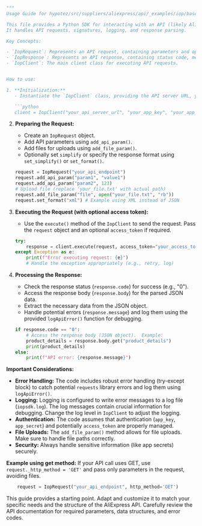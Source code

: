 ```python
"""
Usage Guide for hypotez/src/suppliers/aliexpress/api/_examples/iop/base.py

This file provides a Python SDK for interacting with an API (likely AliExpress).
It handles API requests, signatures, logging, and response parsing.

Key Concepts:

- `IopRequest`: Represents an API request, containing parameters and optional files.
- `IopResponse`: Represents an API response, containing status code, message, and the parsed JSON response body.
- `IopClient`: The main client class for executing API requests.


How to use:

1. **Initialization:**
   - Instantiate the `IopClient` class, providing the API server URL, your app key, app secret, and optional timeout (in seconds).

   ```python
   client = IopClient("your_api_server_url", "your_app_key", "your_app_secret")
   ```

2. **Preparing the Request:**
   - Create an `IopRequest` object.
   - Add API parameters using `add_api_param()`.
   - Add files for uploads using `add_file_param()`.
   - Optionally set `simplify` or specify the response format using `set_simplify()` or `set_format()`.


   ```python
   request = IopRequest("your_api_endpoint")
   request.add_api_param("param1", "value1")
   request.add_api_param("param2", 123)
   # Upload file (replace 'your_file.txt' with actual path)
   request.add_file_param("file", open("your_file.txt", "rb"))
   request.set_format("xml") # Example using XML instead of JSON
   ```

3. **Executing the Request (with optional access token):**
   - Use the `execute()` method of the `IopClient` to send the request.  Pass the `request` object and an optional `access_token` if required.


   ```python
   try:
       response = client.execute(request, access_token="your_access_token")
   except Exception as e:
       print(f"Error executing request: {e}")
       # Handle the exception appropriately (e.g., retry, log)

   ```

4. **Processing the Response:**
   - Check the response status (`response.code`) for success (e.g., "0").
   - Access the response body (`response.body`) for the parsed JSON data.
   - Extract the necessary data from the JSON object.
   - Handle potential errors (`response.message`) and log them using the provided `logApiError()` function for debugging.

   ```python
   if response.code == "0":
       # Access the response body (JSON object).  Example:
       product_details = response.body.get("product_details")
       print(product_details)
   else:
       print(f"API error: {response.message}")
   ```

**Important Considerations:**

- **Error Handling:** The code includes robust error handling (try-except block) to catch potential `requests` library errors and log them using `logApiError()`.
- **Logging:**  Logging is configured to write error messages to a log file (`iopsdk.log`). The log messages contain crucial information for debugging.  Change the log level in `IopClient` to adjust the logging.
- **Authentication:** The code assumes that authentication (`app_key`, `app_secret`) and potentially `access_token` are properly managed.
- **File Uploads:** The `add_file_param()` method allows for file uploads. Make sure to handle file paths correctly.
- **Security:**  Always handle sensitive information (like app secrets) securely.

**Example using get method:**
If your API call uses GET, use `request._http_method = 'GET'` and pass only parameters in the request, avoiding files.

```python
    request = IopRequest("your_api_endpoint", http_method='GET')
```
This guide provides a starting point. Adapt and customize it to match your specific needs and the structure of the AliExpress API.  Carefully review the API documentation for required parameters, data structures, and error codes.
```
```